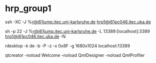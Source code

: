 # hrp_group1
ssh -XC -J %r@i61jump.itec.uni-karlsruhe.de hrp1@i61pc046.itec.uka.de

sh -p 22 -J %r@i61jump.itec.uni-karlsruhe.de -L 13389:[localhost]:3389 hrp1@i61pc046.itec.uka.de -N

rdesktop -k de -b -P -z -x 0x8F -g 1680x1024 localhost:13389

qtcreator -noload Welcome -noload QmlDesigner -noload QmlProfiler
